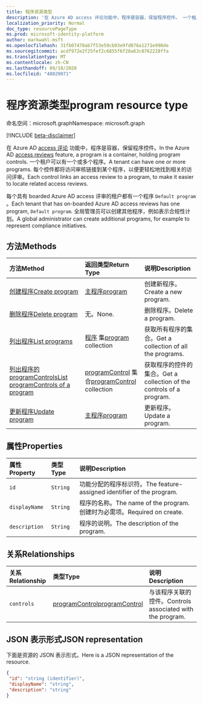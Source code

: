 ```yaml
---
title: 程序资源类型
description: '在 Azure AD access 评论功能中，程序是容器，保留程序控件。 一个租户可以有一个或多个程序。  每个控件都将访问审核链接到某个程序，以便更轻松地找到相关的访问评审。  '
localization_priority: Normal
doc_type: resourcePageType
ms.prod: microsoft-identity-platform
author: markwahl-msft
ms.openlocfilehash: 31fb07478ab7f53e59cb93e9fd076a1271e998de
ms.sourcegitcommit: acdf972e2f25fef2c6855f6f28a63c0762228ffa
ms.translationtype: MT
ms.contentlocale: zh-CN
ms.lasthandoff: 09/18/2020
ms.locfileid: "48029071"
---
```

# <a name="program-resource-type"></a><span data-ttu-id="7193d-105">程序资源类型</span><span class="sxs-lookup"><span data-stu-id="7193d-105">program resource type</span></span>

<span data-ttu-id="7193d-106">命名空间：microsoft.graph</span><span class="sxs-lookup"><span data-stu-id="7193d-106">Namespace: microsoft.graph</span></span>

[!INCLUDE [beta-disclaimer](../../includes/beta-disclaimer.md)]

<span data-ttu-id="7193d-107">在 Azure AD [access 评论](accessreviews-root.md) 功能中，程序是容器，保留程序控件。</span><span class="sxs-lookup"><span data-stu-id="7193d-107">In the Azure AD [access reviews](accessreviews-root.md) feature, a program is a container, holding program controls.</span></span> <span data-ttu-id="7193d-108">一个租户可以有一个或多个程序。</span><span class="sxs-lookup"><span data-stu-id="7193d-108">A tenant can have one or more programs.</span></span>  <span data-ttu-id="7193d-109">每个控件都将访问审核链接到某个程序，以便更轻松地找到相关的访问评审。</span><span class="sxs-lookup"><span data-stu-id="7193d-109">Each control links an access review to a program, to make it easier to locate related access reviews.</span></span>  

<span data-ttu-id="7193d-110">每个具有 boarded Azure AD access 评审的租户都有一个程序 `Default program` 。</span><span class="sxs-lookup"><span data-stu-id="7193d-110">Each tenant that has on-boarded Azure AD access reviews has one program, `Default program`.</span></span>  <span data-ttu-id="7193d-111">全局管理员可以创建其他程序，例如表示合规性计划。</span><span class="sxs-lookup"><span data-stu-id="7193d-111">A global administrator can create additional programs, for example to represent compliance initiatives.</span></span> 


## <a name="methods"></a><span data-ttu-id="7193d-112">方法</span><span class="sxs-lookup"><span data-stu-id="7193d-112">Methods</span></span>

| <span data-ttu-id="7193d-113">方法</span><span class="sxs-lookup"><span data-stu-id="7193d-113">Method</span></span>           | <span data-ttu-id="7193d-114">返回类型</span><span class="sxs-lookup"><span data-stu-id="7193d-114">Return Type</span></span>    |<span data-ttu-id="7193d-115">说明</span><span class="sxs-lookup"><span data-stu-id="7193d-115">Description</span></span>|
|:---------------|:--------|:----------|
|[<span data-ttu-id="7193d-116">创建程序</span><span class="sxs-lookup"><span data-stu-id="7193d-116">Create program</span></span>](../api/program-create.md) |   [<span data-ttu-id="7193d-117">主程序</span><span class="sxs-lookup"><span data-stu-id="7193d-117">program</span></span>](program.md)   |   <span data-ttu-id="7193d-118">创建新程序。</span><span class="sxs-lookup"><span data-stu-id="7193d-118">Create a new program.</span></span>|
|[<span data-ttu-id="7193d-119">删除程序</span><span class="sxs-lookup"><span data-stu-id="7193d-119">Delete program</span></span>](../api/program-delete.md) |   <span data-ttu-id="7193d-120">无。</span><span class="sxs-lookup"><span data-stu-id="7193d-120">None.</span></span>   |   <span data-ttu-id="7193d-121">删除程序。</span><span class="sxs-lookup"><span data-stu-id="7193d-121">Delete a program.</span></span>|
|[<span data-ttu-id="7193d-122">列出程序</span><span class="sxs-lookup"><span data-stu-id="7193d-122">List programs</span></span>](../api/program-list.md) |  <span data-ttu-id="7193d-123">[程序](program.md) 集</span><span class="sxs-lookup"><span data-stu-id="7193d-123">[program](program.md) collection</span></span>|   <span data-ttu-id="7193d-124">获取所有程序的集合。</span><span class="sxs-lookup"><span data-stu-id="7193d-124">Get a collection of all the programs.</span></span>|
|[<span data-ttu-id="7193d-125">列出程序的 programControls</span><span class="sxs-lookup"><span data-stu-id="7193d-125">List programControls of a program</span></span>](../api/program-listcontrols.md) |      <span data-ttu-id="7193d-126">[programControl](programcontrol.md) 集合</span><span class="sxs-lookup"><span data-stu-id="7193d-126">[programControl](programcontrol.md) collection</span></span>| <span data-ttu-id="7193d-127">获取程序的控件的集合。</span><span class="sxs-lookup"><span data-stu-id="7193d-127">Get a collection of the controls of a program.</span></span>|
|[<span data-ttu-id="7193d-128">更新程序</span><span class="sxs-lookup"><span data-stu-id="7193d-128">Update program</span></span>](../api/program-update.md) |   [<span data-ttu-id="7193d-129">主程序</span><span class="sxs-lookup"><span data-stu-id="7193d-129">program</span></span>](program.md)|  <span data-ttu-id="7193d-130">更新程序。</span><span class="sxs-lookup"><span data-stu-id="7193d-130">Update a program.</span></span>|

## <a name="properties"></a><span data-ttu-id="7193d-131">属性</span><span class="sxs-lookup"><span data-stu-id="7193d-131">Properties</span></span>
| <span data-ttu-id="7193d-132">属性</span><span class="sxs-lookup"><span data-stu-id="7193d-132">Property</span></span>     | <span data-ttu-id="7193d-133">类型</span><span class="sxs-lookup"><span data-stu-id="7193d-133">Type</span></span>   |<span data-ttu-id="7193d-134">说明</span><span class="sxs-lookup"><span data-stu-id="7193d-134">Description</span></span>|
|:---------------|:--------|:----------|
| `id`                        |`String`                              |  <span data-ttu-id="7193d-135">功能分配的程序标识符。</span><span class="sxs-lookup"><span data-stu-id="7193d-135">The feature-assigned identifier of the program.</span></span>                    |
| `displayName`               |`String`                              |  <span data-ttu-id="7193d-136">程序的名称。</span><span class="sxs-lookup"><span data-stu-id="7193d-136">The name of the program.</span></span>  <span data-ttu-id="7193d-137">创建时为必需项。</span><span class="sxs-lookup"><span data-stu-id="7193d-137">Required on create.</span></span>                  |
| `description`               |`String`                              |  <span data-ttu-id="7193d-138">程序的说明。</span><span class="sxs-lookup"><span data-stu-id="7193d-138">The description of the program.</span></span>           |

## <a name="relationships"></a><span data-ttu-id="7193d-139">关系</span><span class="sxs-lookup"><span data-stu-id="7193d-139">Relationships</span></span>
| <span data-ttu-id="7193d-140">关系</span><span class="sxs-lookup"><span data-stu-id="7193d-140">Relationship</span></span> | <span data-ttu-id="7193d-141">类型</span><span class="sxs-lookup"><span data-stu-id="7193d-141">Type</span></span>   |<span data-ttu-id="7193d-142">说明</span><span class="sxs-lookup"><span data-stu-id="7193d-142">Description</span></span>|
|:---------------|:--------|:----------|
| `controls`                  |[<span data-ttu-id="7193d-143">programControl</span><span class="sxs-lookup"><span data-stu-id="7193d-143">programControl</span></span>](programcontrol.md) | <span data-ttu-id="7193d-144">与该程序关联的控件。</span><span class="sxs-lookup"><span data-stu-id="7193d-144">Controls associated with the program.</span></span> |

## <a name="json-representation"></a><span data-ttu-id="7193d-145">JSON 表示形式</span><span class="sxs-lookup"><span data-stu-id="7193d-145">JSON representation</span></span>

<span data-ttu-id="7193d-146">下面是资源的 JSON 表示形式。</span><span class="sxs-lookup"><span data-stu-id="7193d-146">Here is a JSON representation of the resource.</span></span>

<!-- {
  "blockType": "resource",
  "optionalProperties": [

  ],
  "keyProperty": "id",
  "@odata.type": "microsoft.graph.program"
}-->

```json
{
 "id": "string (identifier)",
 "displayName": "string",
 "description": "string"
}

```

<!--
{
  "type": "#page.annotation",
  "description": "program resource",
  "keywords": "",
  "section": "documentation",
  "tocPath": "",
  "suppressions": []
}
-->


